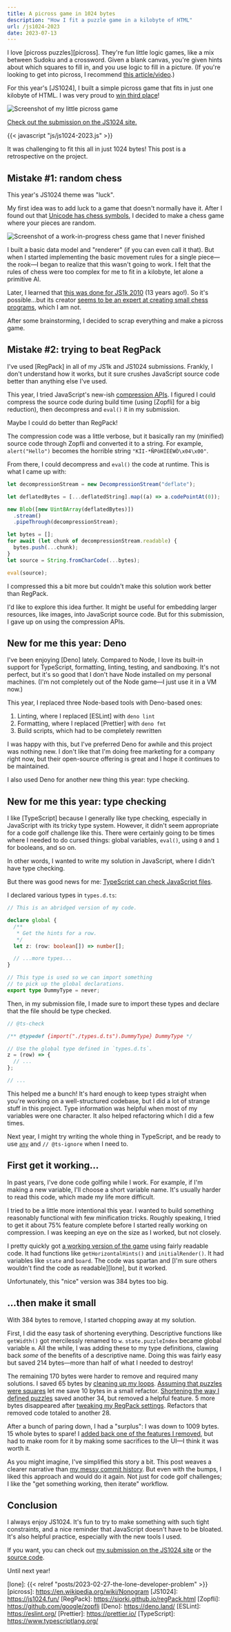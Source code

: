 ```yaml
---
title: A picross game in 1024 bytes
description: "How I fit a puzzle game in a kilobyte of HTML"
url: /js1024-2023
date: 2023-07-13
---
```


I love [picross puzzles][picross]. They're fun little logic games, like a mix between Sudoku and a crossword. Given a blank canvas, you're given hints about which squares to fill in, and you use logic to fill in a picture. (If you're looking to get into picross, I recommend [this article/video](https://www.polygon.com/videos/2018/5/23/17381304).)

For this year's [JS1024], I built a simple picross game that fits in just one kilobyte of HTML. I was very proud to [win third place](https://js1024.fun/results/2023)!

<noscript>
  <p>
    <img src="/uploads/js1024-2023/screenshot.png" alt="Screenshot of my little picross game" />
  </p>
  <p>
    <a href="https://js1024.fun/demos/2023/15/readme">Check out the submission on the JS1024 site.</a>
  </p>
</noscript>

<div id="js1024-2023-iframe"></div>
{{< javascript "js/js1024-2023.js" >}}

It was challenging to fit this all in just 1024 bytes! This post is a retrospective on the project.

## Mistake #1: random chess

This year's JS1024 theme was "luck".

My first idea was to add luck to a game that doesn't normally have it. After I found out that [Unicode has chess symbols](https://en.wikipedia.org/wiki/Chess_symbols_in_Unicode), I decided to make a chess game where your pieces are random.

![Screenshot of a work-in-progress chess game that I never finished](/uploads/js1024-2023/chess.png)

I built a basic data model and "renderer" (if you can even call it that). But when I started implementing the basic movement rules for a single piece&mdash;the rook&mdash;I began to realize that this wasn't going to work. I felt that the rules of chess were too complex for me to fit in a kilobyte, let alone a primitive AI.

Later, I learned that [this was done for JS1k 2010](https://js1k.com/2010-first/demo/750) (13 years ago!). So it's possible...but its creator [seems to be an expert at creating small chess programs](https://nanochess.org/chess.html), which I am not.

After some brainstorming, I decided to scrap everything and make a picross game.

## Mistake #2: trying to beat RegPack

I've used [RegPack] in all of my JS1k and JS1024 submissions. Frankly, I don't understand how it works, but it sure crushes JavaScript source code better than anything else I've used.

This year, I tried JavaScript's new-ish [compression APIs](https://developer.mozilla.org/en-US/docs/Web/API/Compression_Streams_API). I figured I could compress the source code during build time (using [Zopfli] for a big reduction), then decompress and `eval()` it in my submission.

Maybe I could do better than RegPack!

The compression code was a little verbose, but it basically ran my (minified) source code through Zopfli and converted it to a string. For example, `alert("Hello")` becomes the horrible string `"KÌI-*ÑPòHÍÉÉWÒ\x04\x00"`.

From there, I could decompress and `eval()` the code at runtime. This is what I came up with:

```js
let decompressionStream = new DecompressionStream("deflate");

let deflatedBytes = [...deflatedString].map((a) => a.codePointAt(0));

new Blob([new Uint8Array(deflatedBytes)])
  .stream()
  .pipeThrough(decompressionStream);

let bytes = [];
for await (let chunk of decompressionStream.readable) {
  bytes.push(...chunk);
}
let source = String.fromCharCode(...bytes);

eval(source);
```

I compressed this a bit more but couldn't make this solution work better than RegPack.

I'd like to explore this idea further. It might be useful for embedding larger resources, like images, into JavaScript source code. But for this submission, I gave up on using the compression APIs.

## New for me this year: Deno

I've been enjoying [Deno] lately. Compared to Node, I love its built-in support for TypeScript, formatting, linting, testing, and sandboxing. It's not perfect, but it's so good that I don't have Node installed on my personal machines. (I'm not completely out of the Node game&mdash;I just use it in a VM now.)

This year, I replaced three Node-based tools with Deno-based ones:

1. Linting, where I replaced [ESLint] with `deno lint`
1. Formatting, where I replaced [Prettier] with `deno fmt`
1. Build scripts, which had to be completely rewritten

I was happy with this, but I've preferred Deno for awhile and this project was nothing new. I don't like that I'm doing free marketing for a company right now, but their open-source offering is great and I hope it continues to be maintained.

I also used Deno for another new thing this year: type checking.

## New for me this year: type checking

I like [TypeScript] because I generally like type checking, especially in JavaScript with its tricky type system. However, it didn't seem appropriate for a code golf challenge like this. There were certainly going to be times where I needed to do cursed things: global variables, `eval()`, using `0` and `1` for booleans, and so on.

In other words, I wanted to write my solution in JavaScript, where I didn't have type checking.

But there was good news for me: [TypeScript can check JavaScript files](https://www.typescriptlang.org/docs/handbook/type-checking-javascript-files.html).

I declared various types in `types.d.ts`:

```typescript
// This is an abridged version of my code.

declare global {
  /**
   * Get the hints for a row.
   */
  let z: (row: boolean[]) => number[];

  // ...more types...
}

// This type is used so we can import something
// to pick up the global declarations.
export type DummyType = never;
```

Then, in my submission file, I made sure to import these types and declare that the file should be type checked.

```javascript
// @ts-check

/** @typedef {import("./types.d.ts").DummyType} DummyType */

// Use the global type defined in `types.d.ts`.
z = (row) => {
  // ...
};

// ...
```

This helped me a bunch! It's hard enough to keep types straight when you're working on a well-structured codebase, but I did a lot of strange stuff in this project. Type information was helpful when most of my variables were one character. It also helped refactoring which I did a few times.

Next year, I might try writing the whole thing in TypeScript, and be ready to use [`any`](https://www.typescriptlang.org/docs/handbook/2/everyday-types.html#any) and `// @ts-ignore` when I need to.

## First get it working...

In past years, I've done code golfing while I work. For example, if I'm making a new variable, I'll choose a short variable name. It's usually harder to read this code, which made my life more difficult.

I tried to be a little more intentional this year. I wanted to build something reasonably functional with few minification tricks. Roughly speaking, I tried to get it about 75% feature complete before I started really working on compression. I was keeping an eye on the size as I worked, but not closely.

I pretty quickly got [a working version of the game](https://git.sr.ht/~evanhahn/js1024-2023/commit/58bc19b4d3b72d565dc1facda3389e74f9c3421d) using fairly readable code. It had functions like `getHorizontalHints()` and `initialRender()`. It had variables like `state` and `board`. The code was spartan and [I'm sure others wouldn't find the code as readable][lone], but it worked.

Unfortunately, this "nice" version was 384 bytes too big.

## ...then make it small

With 384 bytes to remove, I started chopping away at my solution.

First, I did the easy task of shortening everything. Descriptive functions like `getWidth()` got mercilessly renamed to `w`. `state.puzzleIndex` became global variable `m`. All the while, I was adding these to my type definitions, clawing back _some_ of the benefits of a descriptive name. Doing this was fairly easy but saved 214 bytes&mdash;more than half of what I needed to destroy!

The remaining 170 bytes were harder to remove and required many solutions. I saved 65 bytes by [cleaning up my loops](https://git.sr.ht/~evanhahn/js1024-2023/commit/f369667c62887fc8bf37c9b43ff05bf333846e05). [Assuming that puzzles were squares](https://git.sr.ht/~evanhahn/js1024-2023/commit/d565ab7726358fada1c5b75d367fc6b464642c3d) let me save 10 bytes in a small refactor. [Shortening the way I defined puzzles](https://git.sr.ht/~evanhahn/js1024-2023/commit/fbc3b2d478db9e5dd63d68763ad2ca434b73fe4c) saved another 34, but removed a helpful feature. 5 more bytes disappeared after [tweaking my RegPack settings](https://git.sr.ht/~evanhahn/js1024-2023/commit/24f333576501837138fc244dfb3867eb37c3d1f2). Refactors that removed code totaled to another 28.

After a bunch of paring down, I had a "surplus": I was down to 1009 bytes. 15 whole bytes to spare! I [added back one of the features I removed](https://git.sr.ht/~evanhahn/js1024-2023/commit/b80d8a5182e4edb1db7902e3b9b89d9e5a3575af), but had to make room for it by making some sacrifices to the UI&mdash;I think it was worth it.

As you might imagine, I've simplified this story a bit. This post weaves a clearer narrative than [my messy commit history](https://git.sr.ht/~evanhahn/js1024-2023/log). But even with the bumps, I liked this approach and would do it again. Not just for code golf challenges; I like the "get something working, then iterate" workflow.

## Conclusion

I always enjoy JS1024. It's fun to try to make something with such tight constraints, and a nice reminder that JavaScript doesn't have to be bloated. It's also helpful practice, especially with the new tools I used.

If you want, you can check out [my submission on the JS1024 site](https://js1024.fun/demos/2023/15/readme) or the [source code](https://git.sr.ht/~evanhahn/js1024-2023).

Until next year!

[lone]: {{< relref "posts/2023-02-27-the-lone-developer-problem" >}}
[picross]: https://en.wikipedia.org/wiki/Nonogram
[JS1024]: https://js1024.fun/
[RegPack]: https://siorki.github.io/regPack.html
[Zopfli]: https://github.com/google/zopfli
[Deno]: https://deno.land/
[ESLint]: https://eslint.org/
[Prettier]: https://prettier.io/
[TypeScript]: https://www.typescriptlang.org/
